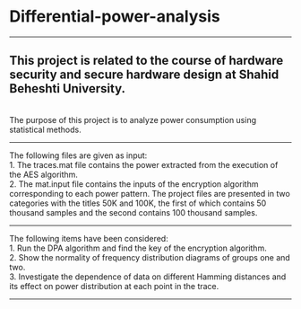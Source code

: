 # Differential-power-analysis
<hr>
<h2>This project is related to the course of hardware security and secure hardware design at Shahid Beheshti University.</h2><br>
The purpose of this project is to analyze power consumption using statistical methods.<br><hr>
The following files are given as input:<br>
1. The traces.mat file contains the power extracted from the execution of the AES algorithm.<br>
2. The mat.input file contains the inputs of the encryption algorithm corresponding to each power pattern. The project files are presented in two categories with the titles 50K and 100K, the first of which contains 50 thousand samples and the second contains 100 thousand samples.<br><hr>
The following items have been considered:<br>
1. Run the DPA algorithm and find the key of the encryption algorithm.<br>
2. Show the normality of frequency distribution diagrams of groups one and two.<br>
3. Investigate the dependence of data on different Hamming distances and its effect on power distribution at each point in the trace.<br><hr>

